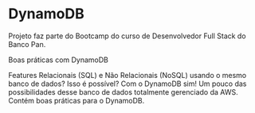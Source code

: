 # DynamoDB
Projeto faz parte do Bootcamp do curso de Desenvolvedor Full Stack do Banco Pan.

Boas práticas com DynamoDB

Features Relacionais (SQL) e Não Relacionais (NoSQL) usando o mesmo banco de dados? Isso é possível? 
Com o DynamoDB sim! Um pouco das possibilidades desse banco de dados totalmente gerenciado da AWS. 
Contém boas práticas para o DynamoDB.
